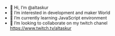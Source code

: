 - 👋 Hi, I’m @altaskur
- 👀 I’m interested in development and maker World
- 🌱 I’m currently learning JavaScript environment
- 💞️ I’m looking to collaborate on my twitch chanel https://www.twitch.tv/altaskur
